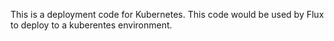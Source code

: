 This is a deployment code for Kubernetes.
This code would be used by Flux to deploy to a kuberentes environment.
